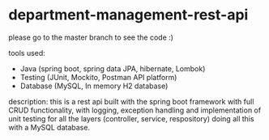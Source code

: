 # department-management-rest-api

please go to the master branch to see the code :)

tools used:
- Java (spring boot, spring data JPA, hibernate, Lombok)
- Testing (JUnit, Mockito, Postman API platform)
- Database (MySQL, In memory H2 database)

description:
this is a rest api built with the spring boot framework with full CRUD functionality, with logging, exception handling and implementation of unit testing for all the layers (controller, service, respository) doing all this with a MySQL database. 
